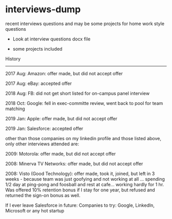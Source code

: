 # interviews-dump
recent interviews questions and may be some projects for home work style questions

- Look at interview questions docx file

- some projects included 




History

-----------------------

2017 Aug: Amazon: offer made, but did not accept offer 

2017 Aug: eBay: accepted offer

2018 Aug: FB: did not get short listed for on-campus panel interview

2018 Oct: Google: fell in exec-committe review, went back to pool for team matching

2019 Jan: Apple: offer made, but did not accept offer

2019 Jan: Salesforce: accepted offer

other than those companies on my linkedin profile and those listed above, only other interviews attended are: 

2009: Motorola: offer made, but did not accept offer

2008: Minerva TV Networks: offer made, but did not accept offer

2008: Visto (Good Technology): offer made, took it, joined, but left in 3 weeks - because team was just goofying and not working at all ... spending 1/2 day at ping-pong and foosball and rest at cafe... working hardly for 1 hr. Was offered 10% retention bonus if I stay for one year, but refused and returned the sign-on bonus as well.

If I ever leave Salesforce in future:
Companies to try: Google, LinkedIn, Microsoft or any hot startup
